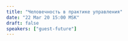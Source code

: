 ```yaml
---
title: "Человечность в практике управления"
date: "22 Mar 20 15:00 MSK"
draft: false
speakers: ["guest-future"]
---
```

